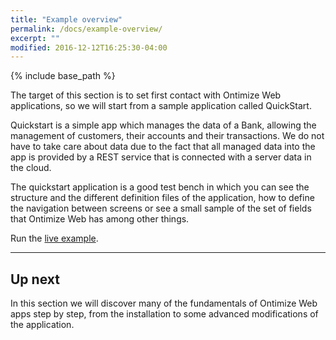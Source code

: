 ```yaml
---
title: "Example overview"
permalink: /docs/example-overview/
excerpt: ""
modified: 2016-12-12T16:25:30-04:00
---
```


{% include base_path %}

The target of this section is to set first contact with Ontimize Web applications, so we will start from a sample application called QuickStart.

Quickstart is a simple app which manages the data of a Bank, allowing the management of customers, their accounts and their transactions. We do not have to take care about data
due to the fact that all managed data into the app is provided by a REST service that is connected with a server data in the cloud.

The quickstart application is a good test bench in which you can see the structure and the different definition files of the application, how to define
the navigation between screens or see a small sample of the set of fields that Ontimize Web has among other things.

Run the [live example](https://ontimizeweb.github.io/ontimize-web-ng2-quickstart).

---  

## Up next

In this section we will discover many of the fundamentals of Ontimize Web apps step by step, from the installation to some advanced modifications of the application.